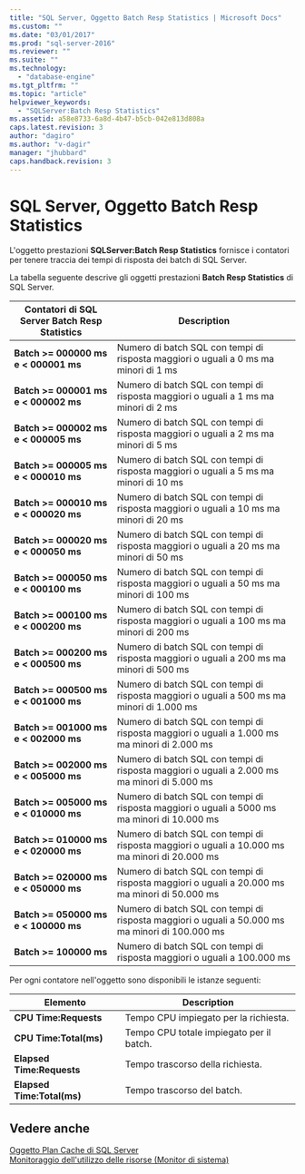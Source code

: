 ```yaml
---
title: "SQL Server, Oggetto Batch Resp Statistics | Microsoft Docs"
ms.custom: ""
ms.date: "03/01/2017"
ms.prod: "sql-server-2016"
ms.reviewer: ""
ms.suite: ""
ms.technology: 
  - "database-engine"
ms.tgt_pltfrm: ""
ms.topic: "article"
helpviewer_keywords: 
  - "SQLServer:Batch Resp Statistics"
ms.assetid: a58e8733-6a8d-4b47-b5cb-042e813d808a
caps.latest.revision: 3
author: "dagiro"
ms.author: "v-dagir"
manager: "jhubbard"
caps.handback.revision: 3
---
```

# SQL Server, Oggetto Batch Resp Statistics
L'oggetto prestazioni **SQLServer:Batch Resp Statistics** fornisce i contatori per tenere traccia dei tempi di risposta dei batch di SQL Server.

La tabella seguente descrive gli oggetti prestazioni **Batch Resp Statistics** di SQL Server.


|**Contatori di SQL Server Batch Resp Statistics**|Description|  
|-------------|-----------------|  
|**Batch >= 000000 ms e \< 000001 ms**|Numero di batch SQL con tempi di risposta maggiori o uguali a 0 ms ma minori di 1 ms|
|**Batch >= 000001 ms e \< 000002 ms**|Numero di batch SQL con tempi di risposta maggiori o uguali a 1 ms ma minori di 2 ms|
|**Batch >= 000002 ms e \< 000005 ms**|Numero di batch SQL con tempi di risposta maggiori o uguali a 2 ms ma minori di 5 ms|
|**Batch >= 000005 ms e \< 000010 ms**|Numero di batch SQL con tempi di risposta maggiori o uguali a 5 ms ma minori di 10 ms|
|**Batch >= 000010 ms e \< 000020 ms**|Numero di batch SQL con tempi di risposta maggiori o uguali a 10 ms ma minori di 20 ms|
|**Batch >= 000020 ms e \< 000050 ms**|Numero di batch SQL con tempi di risposta maggiori o uguali a 20 ms ma minori di 50 ms|
|**Batch >= 000050 ms e \< 000100 ms**|Numero di batch SQL con tempi di risposta maggiori o uguali a 50 ms ma minori di 100 ms|
|**Batch >= 000100 ms e \< 000200 ms**|Numero di batch SQL con tempi di risposta maggiori o uguali a 100 ms ma minori di 200 ms|
|**Batch >= 000200 ms e \< 000500 ms**|Numero di batch SQL con tempi di risposta maggiori o uguali a 200 ms ma minori di 500 ms|
|**Batch >= 000500 ms e \< 001000 ms**|Numero di batch SQL con tempi di risposta maggiori o uguali a 500 ms ma minori di 1.000 ms|
|**Batch >= 001000 ms e \< 002000 ms**|Numero di batch SQL con tempi di risposta maggiori o uguali a 1.000 ms ma minori di 2.000 ms|
|**Batch >= 002000 ms e \< 005000 ms**|Numero di batch SQL con tempi di risposta maggiori o uguali a 2.000 ms ma minori di 5.000 ms|
|**Batch >= 005000 ms e \< 010000 ms**|Numero di batch SQL con tempi di risposta maggiori o uguali a 5000 ms ma minori di 10.000 ms|
|**Batch >= 010000 ms e \< 020000 ms**|Numero di batch SQL con tempi di risposta maggiori o uguali a 10.000 ms ma minori di 20.000 ms|
|**Batch >= 020000 ms e \< 050000 ms**|Numero di batch SQL con tempi di risposta maggiori o uguali a 20.000 ms ma minori di 50.000 ms|
|**Batch >= 050000 ms e \< 100000 ms**|Numero di batch SQL con tempi di risposta maggiori o uguali a 50.000 ms ma minori di 100.000 ms| 
|**Batch >= 100000 ms**|Numero di batch SQL con tempi di risposta maggiori o uguali a 100.000 ms| 

Per ogni contatore nell'oggetto sono disponibili le istanze seguenti:  
  
|Elemento|Description|  
|----------|-----------------|  
|**CPU Time:Requests**|Tempo CPU impiegato per la richiesta.|  
|**CPU Time:Total(ms)**|Tempo CPU totale impiegato per il batch.|  
|**Elapsed Time:Requests**|Tempo trascorso della richiesta.|  
|**Elapsed Time:Total(ms)**|Tempo trascorso del batch.|  

## Vedere anche
[Oggetto Plan Cache di SQL Server](../../relational-databases/performance-monitor/sql-server-plan-cache-object.md)  
[Monitoraggio dell'utilizzo delle risorse (Monitor di sistema)](../../relational-databases/performance-monitor/monitor-resource-usage-system-monitor.md)  